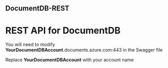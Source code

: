 ## DocumentDB-REST
# REST API for DocumentDB

You will need to modify **YourDocumentDBAccount**.documents.azure.com:443 in the Swagger file

Replace **YourDocumentDBAccount** with your account name




